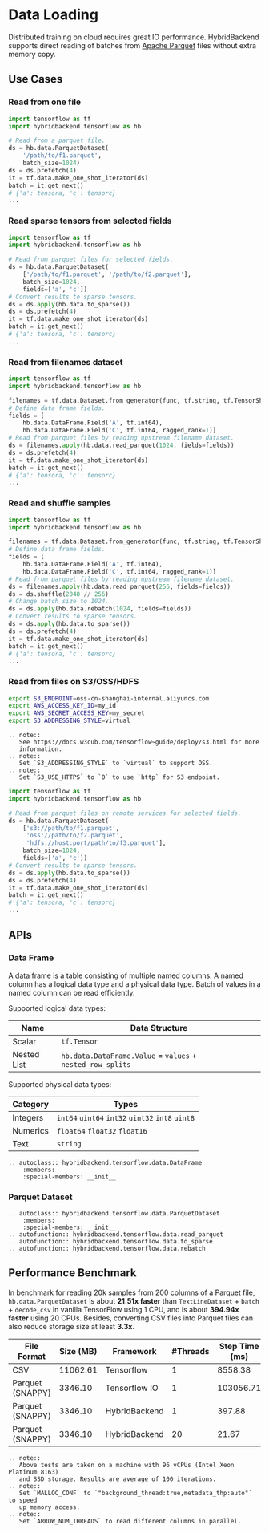 # Data Loading

Distributed training on cloud requires great IO performance. HybridBackend
supports direct reading of batches from
[Apache Parquet](https://parquet.apache.org) files without extra memory copy.

## Use Cases

### Read from one file

```python
import tensorflow as tf
import hybridbackend.tensorflow as hb

# Read from a parquet file.
ds = hb.data.ParquetDataset(
    '/path/to/f1.parquet',
    batch_size=1024)
ds = ds.prefetch(4)
it = tf.data.make_one_shot_iterator(ds)
batch = it.get_next()
# {'a': tensora, 'c': tensorc}
...
```

### Read sparse tensors from selected fields

```python
import tensorflow as tf
import hybridbackend.tensorflow as hb

# Read from parquet files for selected fields.
ds = hb.data.ParquetDataset(
    ['/path/to/f1.parquet', '/path/to/f2.parquet'],
    batch_size=1024,
    fields=['a', 'c'])
# Convert results to sparse tensors.
ds = ds.apply(hb.data.to_sparse())
ds = ds.prefetch(4)
it = tf.data.make_one_shot_iterator(ds)
batch = it.get_next()
# {'a': tensora, 'c': tensorc}
...
```

### Read from filenames dataset

```python
import tensorflow as tf
import hybridbackend.tensorflow as hb

filenames = tf.data.Dataset.from_generator(func, tf.string, tf.TensorShape([]))
# Define data frame fields.
fields = [
    hb.data.DataFrame.Field('A', tf.int64),
    hb.data.DataFrame.Field('C', tf.int64, ragged_rank=1)]
# Read from parquet files by reading upstream filename dataset.
ds = filenames.apply(hb.data.read_parquet(1024, fields=fields))
ds = ds.prefetch(4)
it = tf.data.make_one_shot_iterator(ds)
batch = it.get_next()
# {'a': tensora, 'c': tensorc}
...
```

### Read and shuffle samples

```python
import tensorflow as tf
import hybridbackend.tensorflow as hb

filenames = tf.data.Dataset.from_generator(func, tf.string, tf.TensorShape([]))
# Define data frame fields.
fields = [
    hb.data.DataFrame.Field('A', tf.int64),
    hb.data.DataFrame.Field('C', tf.int64, ragged_rank=1)]
# Read from parquet files by reading upstream filename dataset.
ds = filenames.apply(hb.data.read_parquet(256, fields=fields))
ds = ds.shuffle(2048 // 256)
# Change batch size to 1024.
ds = ds.apply(hb.data.rebatch(1024, fields=fields))
# Convert results to sparse tensors.
ds = ds.apply(hb.data.to_sparse())
ds = ds.prefetch(4)
it = tf.data.make_one_shot_iterator(ds)
batch = it.get_next()
# {'a': tensora, 'c': tensorc}
...
```

### Read from files on S3/OSS/HDFS

```bash
export S3_ENDPOINT=oss-cn-shanghai-internal.aliyuncs.com
export AWS_ACCESS_KEY_ID=my_id
export AWS_SECRET_ACCESS_KEY=my_secret
export S3_ADDRESSING_STYLE=virtual
```

```{eval-rst}
.. note::
   See https://docs.w3cub.com/tensorflow~guide/deploy/s3.html for more
   information.
.. note::
   Set `S3_ADDRESSING_STYLE` to `virtual` to support OSS.
.. note::
   Set `S3_USE_HTTPS` to `0` to use `http` for S3 endpoint.
```

```python
import tensorflow as tf
import hybridbackend.tensorflow as hb

# Read from parquet files on remote services for selected fields.
ds = hb.data.ParquetDataset(
    ['s3://path/to/f1.parquet',
     'oss://path/to/f2.parquet',
     'hdfs://host:port/path/to/f3.parquet'],
    batch_size=1024,
    fields=['a', 'c'])
# Convert results to sparse tensors.
ds = ds.apply(hb.data.to_sparse())
ds = ds.prefetch(4)
it = tf.data.make_one_shot_iterator(ds)
batch = it.get_next()
# {'a': tensora, 'c': tensorc}
...
```

## APIs

### Data Frame

A data frame is a table consisting of multiple named columns. A named column has
a logical data type and a physical data type. Batch of values in a named column
can be read efficiently.

Supported logical data types:

Name        | Data Structure
----------- | ------------------------
Scalar      | `tf.Tensor`
Nested List | `hb.data.DataFrame.Value` = `values` + `nested_row_splits`

Supported physical data types:

Category | Types
-------- | ---------
Integers | `int64` `uint64` `int32` `uint32` `int8` `uint8`
Numerics | `float64` `float32` `float16`
Text     | `string`

```{eval-rst}
.. autoclass:: hybridbackend.tensorflow.data.DataFrame
    :members:
    :special-members: __init__
```

### Parquet Dataset

```{eval-rst}
.. autoclass:: hybridbackend.tensorflow.data.ParquetDataset
    :members:
    :special-members: __init__
.. autofunction:: hybridbackend.tensorflow.data.read_parquet
.. autofunction:: hybridbackend.tensorflow.data.to_sparse
.. autofunction:: hybridbackend.tensorflow.data.rebatch
```

## Performance Benchmark

In benchmark for reading 20k samples from 200 columns of a Parquet file,
`hb.data.ParquetDataset` is about **21.51x faster** than
`TextLineDataset` + `batch` + `decode_csv` in vanilla TensorFlow using 1 CPU,
and is about **394.94x faster** using 20 CPUs. Besides, converting CSV files
into Parquet files can also reduce storage size at least **3.3x**.

File Format      | Size (MB) | Framework     | #Threads | Step Time (ms)
---------------- | --------- | ------------- | -------- | ------------
CSV              | 11062.61  | Tensorflow    | 1        | 8558.38
Parquet (SNAPPY) | 3346.10   | Tensorflow IO | 1        | 103056.71
Parquet (SNAPPY) | 3346.10   | HybridBackend | 1        | 397.88
Parquet (SNAPPY) | 3346.10   | HybridBackend | 20       | 21.67

```{eval-rst}
.. note::
   Above tests are taken on a machine with 96 vCPUs (Intel Xeon Platinum 8163)
   and SSD storage. Results are average of 100 iterations.
.. note::
   Set `MALLOC_CONF` to `"background_thread:true,metadata_thp:auto"` to speed
   up memory access.
.. note::
   Set `ARROW_NUM_THREADS` to read different columns in parallel.
```
